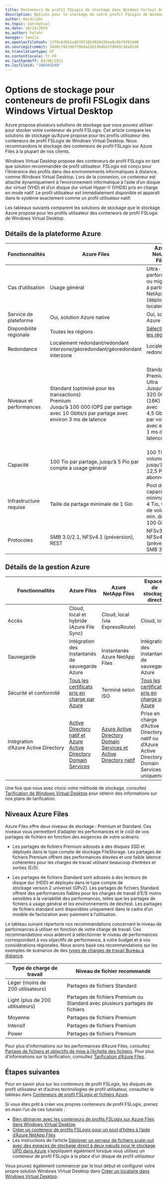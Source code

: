 ```yaml
---
title: Ponteneurs de profil FSLogix de stockage dans Windows Virtual Desktop - Azure
description: Options pour le stockage de votre profil FSLogix de Windows Virtual Desktop dans le stockage Azure.
author: Heidilohr
ms.topic: conceptual
ms.date: 10/14/2019
ms.author: helohr
manager: femila
ms.openlocfilehash: 1ff8c645b1ad670f3824920d39aa0c6bf9783408
ms.sourcegitcommit: 56b0c7923d67f96da21653b4bb37d943c36a81d6
ms.translationtype: HT
ms.contentlocale: fr-FR
ms.lasthandoff: 04/06/2021
ms.locfileid: "106445548"
---
```

# <a name="storage-options-for-fslogix-profile-containers-in-windows-virtual-desktop"></a>Options de stockage pour conteneurs de profil FSLogix dans Windows Virtual Desktop

Azure propose plusieurs solutions de stockage que vous pouvez utiliser pour stocker votre conteneur de profil FSLogix. Cet article compare les solutions de stockage qu’Azure propose pour les profils utilisateur des conteneurs de profil FSLogix de Windows Virtual Desktop. Nous recommandons le stockage des conteneurs de profil FSLogix sur Azure Files à la plupart de nos clients.

Windows Virtual Desktop propose des conteneurs de profil FSLogix en tant que solution recommandée de profil utilisateur. FSLogix est conçu pour l’itinérance des profils dans des environnements informatiques à distance, comme Windows Virtual Desktop. Lors de la connexion, ce conteneur est attaché dynamiquement à l’environnement informatique à l’aide d’un disque dur virtuel (VHD) et d’un disque dur virtuel Hyper-V (VHDX) pris en charge en mode natif. Le profil utilisateur est immédiatement disponible et apparaît dans le système exactement comme un profil utilisateur natif.

Les tableaux suivants comparent les solutions de stockage que le stockage Azure propose pour les profils utilisateur des conteneurs de profil FSLogix de Windows Virtual Desktop.

## <a name="azure-platform-details"></a>Détails de la plateforme Azure

|Fonctionnalités|Azure Files|Azure NetApp Files|Espaces de stockage direct|
|--------|-----------|------------------|---------------------|
|Cas d’utilisation|Usage général|Ultra-performance ou migration à partir de NetApp (déployé localement)|Multiplateforme|
|Service de plateforme|Oui, solution Azure native|Oui, solution Azure native|Non, auto-managé|
|Disponibilité régionale|Toutes les régions|[Sélectionner les régions](https://azure.microsoft.com/global-infrastructure/services/?products=netapp&regions=all)|Toutes les régions|
|Redondance|Localement redondant/redondant interzone/géoredondant/géoredondant interzone|Localement redondant|Localement redondant/redondant interzone/géoredondant|
|Niveaux et performances| Standard (optimisé pour les transactions)<br>Premium<br>Jusqu’à 100 000 IOPS par partage avec 10 Gbits/s par partage avec environ 3 ms de latence|Standard<br>Premium<br>Ultra<br>Jusqu’à 320 000 (16K) IOPS avec 4,5 Gbits/s par volume avec environ 1 ms de latence|Disque dur Standard : limites par disque jusqu’à 500 IOPS<br>Disque SSD Standard : limites par disque jusqu’à 4 000 IOPS<br>Disque SSD Premium : limites par disque jusqu’à 20 000 IOPS<br>Nous vous recommandons d’utiliser des disques Premium pour espaces de stockage direct|
|Capacité|100 Tio par partage, jusqu’à 5 Pio par compte à usage général |100 Tio par volume, jusqu’à 12,5 Pio par abonnement|Maximum de 32 Tio par disque|
|Infrastructure requise|Taille de partage minimale de 1 Gio|Pool de capacité minimal de 4 Tio, taille de volume min. de 100 Gio|Deux machines virtuelles sur Azure IaaS (+ témoin de cloud) ou au moins trois machines virtuelles sans coûts pour les disques|
|Protocoles|SMB 3.0/2.1, NFSv4.1 (préversion), REST|NFSv3, NFSv4.1 (préversion), SMB 3.x/2.x|NFSv3, NFSv4.1, SMB 3.1|

## <a name="azure-management-details"></a>Détails de la gestion Azure

|Fonctionnalités|Azure Files|Azure NetApp Files|Espaces de stockage direct|
|--------|-----------|------------------|---------------------|
|Accès|Cloud, local et hybride (Azure File Sync)|Cloud, local (via ExpressRoute)|Cloud, local|
|Sauvegarde|Intégration des instantanés de sauvegarde Azure|Instantanés Azure NetApp Files|Intégration des instantanés de sauvegarde Azure|
|Sécurité et conformité|[Tous les certificats pris en charge par Azure](https://www.microsoft.com/trustcenter/compliance/complianceofferings)|Terminé selon ISO|[Tous les certificats pris en charge par Azure](https://www.microsoft.com/trustcenter/compliance/complianceofferings)|
|Intégration d’Azure Active Directory|[Active Directory natif et Azure Active Directory Domain Services](../storage/files/storage-files-active-directory-overview.md)|[Azure Active Directory Domain Services et Active Directory natif](../azure-netapp-files/azure-netapp-files-faqs.md#does-azure-netapp-files-support-azure-active-directory)|Prise en charge d’Active Directory natif ou d’Azure Active Directory Domain Services uniquement|

Une fois que vous avez choisi votre méthode de stockage, consultez [Tarification de Windows Virtual Desktop](https://azure.microsoft.com/pricing/details/virtual-desktop/) pour obtenir des informations sur nos plans de tarification.

## <a name="azure-files-tiers"></a>Niveaux Azure Files

Azure Files offre deux niveaux de stockage : Premium et Standard. Ces niveaux vous permettent d’adapter les performances et le coût de vos partages de fichiers en fonction des exigences de votre scénario.

- Les partages de fichiers Premium adossés à des disques SSD et déployés dans le type compte de stockage FileStorage. Les partages de fichiers Premium offrent des performances élevées et une faible latence cohérentes pour les charges de travail utilisant beaucoup d’entrées et sorties (E/S). 

- Les partages de fichiers Standard sont adossés à des lecteurs de disque dur (HDD) et déployés dans le type compte de stockage version 2 universel (GPv2). Les partages de fichiers Standard offrent des performances fiables pour les charges de travail d’E/S moins sensibles à la variabilité des performances, telles que les partages de fichiers à usage général et les environnements de dev/test. Les partages de fichiers standard sont disponibles uniquement dans le cadre d’un modèle de facturation avec paiement à l’utilisation.

Le tableau suivant répertorie nos recommandations concernant le niveau de performances à utiliser en fonction de votre charge de travail. Ces recommandations vous aideront à sélectionner le niveau de performances correspondant à vos objectifs de performance, à votre budget et à vos considérations régionales. Nous avons basé ces recommandations sur les exemples de scénarios de des [types de charges de travail Bureau à distance](/windows-server/remote/remote-desktop-services/remote-desktop-workloads). 

| Type de charge de travail | Niveau de fichier recommandé |
|--------|-----------|
| Léger (moins de 200 utilisateurs) | Partages de fichiers Standard |
| Light (plus de 200 utilisateurs) | Partages de fichiers Premium ou Standard avec plusieurs partages de fichiers |
|Moyenne|Partages de fichiers Premium|
|Intensif|Partages de fichiers Premium|
|Power|Partages de fichiers Premium|

Pour plus d’informations sur les performances d’Azure Files, consultez [Partage de fichiers et objectifs de mise à l’échelle des fichiers](../storage/files/storage-files-scale-targets.md#azure-files-scale-targets). Pour plus d’informations sur la tarification, consultez [Tarification d’Azure Files](https://azure.microsoft.com/pricing/details/storage/files/).

## <a name="next-steps"></a>Étapes suivantes

Pour en savoir plus sur les conteneurs de profil FSLogix, les disques de profil utilisateur et d’autres technologies de profil utilisateur, consultez le tableau dans [Conteneurs de profil FSLogix et fichiers Azure](fslogix-containers-azure-files.md).

Si vous êtes prêt à créer vos propres conteneurs de profil FSLogix, prenez en main l’un de ces tutoriels :

- [Bien démarrer avec les conteneurs de profils FSLogix sur Azure Files dans Windows Virtual Desktop](create-file-share.md)
- [Créer un conteneur de profils FSLogix pour un pool d’hôtes à l’aide d’Azure NetApp Files](create-fslogix-profile-container.md)
- Les instructions de l’article [Déployer un serveur de fichiers scale-out avec des espaces de stockage direct à deux nœuds pour le stockage UPD dans Azure](/windows-server/remote/remote-desktop-services/rds-storage-spaces-direct-deployment/) s’appliquent également lorsque vous utilisez un conteneur de profil FSLogix à la place d’un disque de profil utilisateur

Vous pouvez également commencer par le tout début et configurer votre propre solution Windows Virtual Desktop dans [Créer un locataire dans Windows Virtual Desktop](./virtual-desktop-fall-2019/tenant-setup-azure-active-directory.md).
